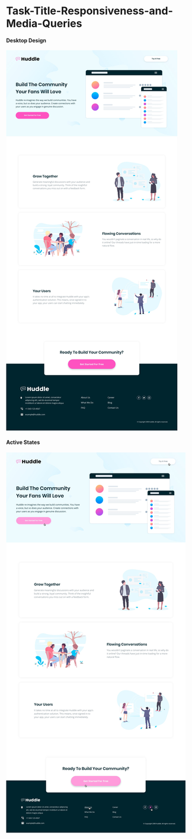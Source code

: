 # Task-Title-Responsiveness-and-Media-Queries

#### Desktop Design
![Huddle Landing page.](./design/desktop-design.jpg "Desktop Design")

#### Active States
![Single Page Registration Form.](./design/active-states.jpg "Active States")

